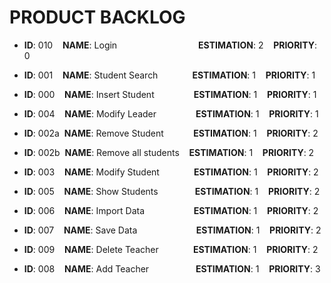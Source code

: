 # PRODUCT BACKLOG

* **ID**: 010 &nbsp;&nbsp;&nbsp;**NAME**: Login &nbsp;&nbsp;&nbsp;&nbsp;&nbsp;&nbsp;&nbsp;&nbsp;&nbsp;&nbsp;&nbsp;&nbsp;&nbsp;&nbsp;&nbsp;&nbsp;&nbsp;&nbsp;&nbsp;&nbsp;&nbsp;&nbsp;&nbsp;&nbsp;&nbsp;&nbsp;&nbsp;&nbsp;&nbsp;&nbsp;&nbsp;
**ESTIMATION**: 2 &nbsp;&nbsp; **PRIORITY**: 0

* **ID**: 001 &nbsp;&nbsp;&nbsp;**NAME**: Student Search &nbsp;&nbsp;&nbsp;&nbsp;&nbsp;&nbsp;&nbsp;&nbsp;&nbsp;&nbsp;&nbsp;&nbsp;
 **ESTIMATION**: 1 &nbsp;&nbsp; **PRIORITY**: 1

* **ID**: 000 &nbsp;&nbsp;&nbsp;**NAME**: Insert Student &nbsp;&nbsp;&nbsp;&nbsp;&nbsp;&nbsp;&nbsp;&nbsp;&nbsp;&nbsp;&nbsp;&nbsp;&nbsp;&nbsp;
 **ESTIMATION**: 1 &nbsp;&nbsp; **PRIORITY**: 1

* **ID**: 004 &nbsp;&nbsp;&nbsp;**NAME**: Modify Leader &nbsp;&nbsp;&nbsp;&nbsp;&nbsp;&nbsp;&nbsp;&nbsp;&nbsp;&nbsp;&nbsp;&nbsp;&nbsp;&nbsp;
 **ESTIMATION**: 1 &nbsp;&nbsp; **PRIORITY**: 1

* **ID**: 002a &nbsp;**NAME**: Remove Student &nbsp;&nbsp;&nbsp;&nbsp;&nbsp;&nbsp;&nbsp;&nbsp;&nbsp;&nbsp;
 **ESTIMATION**: 1 &nbsp;&nbsp; **PRIORITY**: 2

* **ID**: 002b &nbsp;**NAME**: Remove all students &nbsp;&nbsp; **ESTIMATION**: 1 &nbsp;&nbsp; **PRIORITY**: 2

* **ID**: 003 &nbsp;&nbsp;&nbsp;**NAME**: Modify Student &nbsp;&nbsp;&nbsp;&nbsp;&nbsp;&nbsp;&nbsp;&nbsp;&nbsp;&nbsp;&nbsp;&nbsp;
 **ESTIMATION**: 1 &nbsp;&nbsp; **PRIORITY**: 2

* **ID**: 005 &nbsp;&nbsp;&nbsp;**NAME**: Show Students &nbsp;&nbsp;&nbsp;&nbsp;&nbsp;&nbsp;&nbsp;&nbsp;&nbsp;&nbsp;&nbsp;&nbsp;&nbsp;
 **ESTIMATION**: 1 &nbsp;&nbsp; **PRIORITY**: 2

* **ID**: 006 &nbsp;&nbsp;&nbsp;**NAME**: Import Data &nbsp;&nbsp;&nbsp;&nbsp;&nbsp;&nbsp;&nbsp;&nbsp;&nbsp;&nbsp;&nbsp;&nbsp;&nbsp;&nbsp;&nbsp;&nbsp;&nbsp;&nbsp;
 **ESTIMATION**: 1 &nbsp;&nbsp; **PRIORITY**: 2

* **ID**: 007 &nbsp;&nbsp;&nbsp;**NAME**: Save Data &nbsp;&nbsp;&nbsp;&nbsp;&nbsp;&nbsp;&nbsp;&nbsp;&nbsp;&nbsp;&nbsp;&nbsp;&nbsp;&nbsp;&nbsp;&nbsp;&nbsp;&nbsp;&nbsp;&nbsp;&nbsp;&nbsp;
**ESTIMATION**: 1 &nbsp;&nbsp; **PRIORITY**: 2

* **ID**: 009 &nbsp;&nbsp;&nbsp;**NAME**: Delete Teacher &nbsp;&nbsp;&nbsp;&nbsp;&nbsp;&nbsp;&nbsp;&nbsp;&nbsp;&nbsp;&nbsp;&nbsp;
 **ESTIMATION**: 1 &nbsp;&nbsp; **PRIORITY**: 2

* **ID**: 008 &nbsp;&nbsp;&nbsp;**NAME**: Add Teacher &nbsp;&nbsp;&nbsp;&nbsp;&nbsp;&nbsp;&nbsp;&nbsp;&nbsp;&nbsp;&nbsp;&nbsp;&nbsp;&nbsp;&nbsp;&nbsp;&nbsp;
**ESTIMATION**: 1 &nbsp;&nbsp; **PRIORITY**: 3
